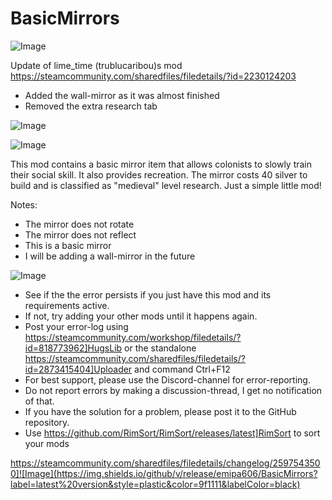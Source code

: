 # BasicMirrors

![Image](https://i.imgur.com/buuPQel.png)

Update of lime_time (trublucaribou)s mod
https://steamcommunity.com/sharedfiles/filedetails/?id=2230124203

- Added the wall-mirror as it was almost finished
- Removed the extra research tab

![Image](https://i.imgur.com/pufA0kM.png)

	
![Image](https://i.imgur.com/Z4GOv8H.png)

This mod contains a basic mirror item that allows colonists to slowly train their social skill. It also provides recreation. The mirror costs 40 silver to build and is classified as "medieval" level research. Just a simple little mod!

Notes:

* The mirror does not rotate
* The mirror does not reflect
* This is a basic mirror
* I will be adding a wall-mirror in the future

![Image](https://i.imgur.com/PwoNOj4.png)



-  See if the the error persists if you just have this mod and its requirements active.
-  If not, try adding your other mods until it happens again.
-  Post your error-log using https://steamcommunity.com/workshop/filedetails/?id=818773962]HugsLib or the standalone https://steamcommunity.com/sharedfiles/filedetails/?id=2873415404]Uploader and command Ctrl+F12
-  For best support, please use the Discord-channel for error-reporting.
-  Do not report errors by making a discussion-thread, I get no notification of that.
-  If you have the solution for a problem, please post it to the GitHub repository.
-  Use https://github.com/RimSort/RimSort/releases/latest]RimSort to sort your mods



https://steamcommunity.com/sharedfiles/filedetails/changelog/2597543500]![Image](https://img.shields.io/github/v/release/emipa606/BasicMirrors?label=latest%20version&style=plastic&color=9f1111&labelColor=black)

